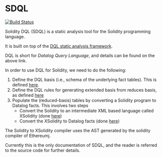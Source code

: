 # SDQL
[![Build Status](https://travis-ci.org/scalahub/SDQL.svg?branch=master)](https://travis-ci.org/scalahub/SDQL)

Solidity DQL (SDQL) is a static analysis tool for the Solidity programming language.
 
It is built on top of the [DQL static analysis framework](https://github.com/scalahub/DQL). 

DQL is short for *Datalog Query Language*, and details can be found on the above link.

In order to use DQL for Solidity, we need to do the following:

1. Define the DQL basis (i.e., schema of the underlying fact tables). This is defined [here](https://github.com/scalahub/SDQL/blob/master/rules.txt).
2. Define the DQL rules for generating extended basis from reduces basis, as defined [here](https://github.com/scalahub/SDQL/blob/master/rules.txt) 
3. Populate the (reduced-basis) tables by converting a Solidity program to Datalog facts. This involves two steps
    * Convert the Solidity to an intermediate XML based language called XSolidity (done [here](https://github.com/scalahub/SDQL/blob/master/SolidityToDatalog/src/main/scala/solidity2datalog/sdql/SolidityToXSolidity.scala))
    * Convert the XSolidity to Datalog facts (done [here](https://github.com/scalahub/SDQL/blob/master/SolidityToDatalog/src/main/scala/solidity2datalog/sdql/XSolidityToDatalog.scala))
    
The Solidity to XSolidity compiler uses the AST generated by the solidity compiler of Ethereumj.

Currently this is the only documentation of SDQL, and the reader is referred to the source code for further details.  


 

